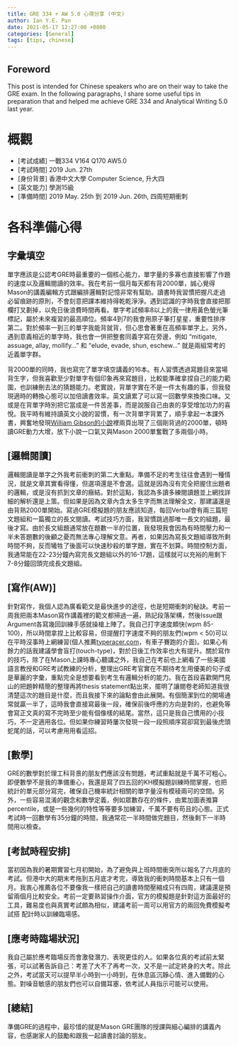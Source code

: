 ```yaml
---
title: GRE 334 + AW 5.0 心得分享 (中文)
author: Ian Y.E. Pan
date: 2021-05-17 12:27:00 +0800
categories: [General]
tags: [tips, chinese]
---
```


## Foreword

This post is intended for Chinese speakers who are on their way to
take the GRE exam. In the following paragraphs, I share some useful
tips in preparation that and helped me achieve GRE 334 and Analytical
Writing 5.0 last year.

# 概觀
- [考試成績] 一戰334 V164 Q170 AW5.0
- [考試時間] 2019 Jun. 27th
- [身份背景] 香港中文大學 Computer Science, 升大四
- [英文能力] 學測15級
- [準備時間] 2019 May. 25th 到 2019 Jun. 26th, 四周短期衝刺

# 各科準備心得

## 字彙填空

單字應該是公認考GRE時最重要的一個核心能力，單字量的多寡也直接影響了作題的速度以及邏輯閱讀的效率。我在考前一個月每天都有背2000單，誠心覺得Mason的講義編輯方式跟編排邏輯對記憶非常有幫助。讀書時我習慣把握凡走過必留痕跡的原則，不會刻意把課本維持得乾乾淨淨。遇到認識的字時我會直接把那欄打叉劃掉，以免日後浪費時間再看。單字考試頻率8以上的我一律用黃色螢光筆標記，屬於未來複習的最高順位。頻率4到7的我會用原子筆打星星，重要性排序第二。對於頻率一到三的單字我能背就背，但心思會著重在高頻率單字上。另外，遇到意義相近的單字時，我也會一併把整套同義字寫在旁邊，例如 “mitigate, assuage, allay, mollify…” 和 “elude, evade, shun, eschew…” 就是兩組常考的近義單字群。

背2000單的同時，我也寫完了單字填空講義的16本。有人習慣透過寫題目來當場背生字，但我喜歡至少對單字有個印象再來寫題目，比較能準確拿捏自己的能力範圍，也訓練刪去法的猜題能力。老實說，背單字實在不是一件太有趣的事，但我發現適時的轉換心態可以加倍讀書效率。英文讀累了可以寫一回數學來換換口味。又或是在背單字時別把它當成是一件苦差事，而是說服自己由衷的享受增加功力的喜悅。我平時有維持讀英文小說的習慣，有一次背單字背累了，順手拿起一本課外書，興奮地發現[William Gibson的小說](https://en.wikipedia.org/wiki/Neuromancer)裡兩頁出現了三個剛背過的2000單，頓時讀GRE動力大增，放下小說一口氣又與Mason 2000單奮戰了多兩個小時。



## [邏輯閱讀]


邏輯閱讀是單字之外我考前衝刺的第二大重點。準備不足的考生往往會遇到一種情況，就是文章其實看得懂，但選項還是不會選。這就是因為沒有完全把握住出題者的邏輯，或是沒有抓到文章的癥結。對於這點，我認為多讀多練閱讀題並上網找詳細的解析還是上策。但如果是因為文章內含太多生字而無法理解全文，那建議還是由背熟2000單開始。寫過GRE模擬題的朋友應該知道，每回Verbal會有兩三篇短文題組和一篇獨立的長文閱讀。考試技巧方面，我習慣跳過那唯一長文的組題，最後才寫。由於長文組題通常放在題數一半的位置，我發現我會因為有時間壓力和一半未答題數的後顧之憂而無法專心理解文意。再者，如果因為寫長文題組導致所剩時間不夠，反而犧牲了後面可以快速秒殺的單字題，實在不划算。時間控制方面，我通常能在22-23分鐘內寫完長文題組以外的16-17題，這樣就可以充裕的用剩下7-8分鐘回頭完成長文題組。


## [寫作(AW)]

針對寫作，我個人認為廣看範文是最快進步的途徑，也是短期衝刺的秘訣。考前一周我把兩本Mason寫作講義裡的範文都掃過一遍，熟記段落架構，然後Issue跟Argument各寫幾回訓練手感就操槍上陣了。我自己打字速度頗快(wpm 85-100)，所以時間拿捏上比較容易，但提醒打字速度不夠的朋友們(wpm < 50)可以在平時沒事時上網練習(個人推薦[typeracer.com](https://play.typeracer.com/)，有車子賽跑的介面)。如果心有餘力的話我建議學會盲打(touch-type)，對於日後工作效率也大有提升。關於寫作的技巧，除了在Mason上課時專心聽講之外，我自己在考前也上網看了一些美國語言教授和GRE考試教練的分析，整理出GRE考官實在不期待考生用優美的句子或是華麗的字彙，重點完全是想要看到考生有邏輯分析的能力。我在首段喜歡開門見山的把題幹精簡的整理再將thesis statement點出來，擺明了讓閱卷老師知道我很清楚這次的題目是什麼，而且我接下來的論點會由此展開。有個簡潔到位的開場通常就贏一半了，這時我會直接寫最後一段，確保前後呼應的方向是對的，也避免等會寫正文真的寫不完時至少能有個像樣的結尾。當然，這只是我自己慣用的小技巧，不一定適用各位。但如果你練習時屢次發現一段一段照順序寫卻寫到最後虎頭蛇尾的話，可以考慮用用看這招。


## [數學]

GRE的數學對於理工科背景的朋友們應該沒有問題，考試重點就是千萬不可粗心。即便數學不是我的準備重心，我還是寫了四五回的KH模擬題訓練時間掌握，也把統計的單元部分寫完，確保自己機率統計相關的單字量沒有模稜兩可的空間。另外，一些容易混淆的觀念和數學定義，例如眾數存在的條件，由累加圖表推算percentile，或是一些幾何的特性等等要多加練習，千萬不要有苟且的心態。正式考試時一回數學有35分鐘的時間，我通常花一半時間做完題目，然後剩下一半時間用以檢查。

## [考試時程安排]

當初因為我的暑期實習七月初開始，為了避免與上班時間衝突所以報名了六月底的考試。但港中大的期末考拖到五月底才考完，導致我的衝刺時間基本上只有一個月。我衷心推薦各位不要像我一樣把自己的讀書時間壓縮成只有四周，建議還是預留兩個月比較安全。考前一定要熟習操作介面，官方的模擬題是針對這方面最好的工具，難易度也與真實考試頗為相似，建議考前一周可以用官方的兩回免費模擬考試搭 配計時以訓練臨場感。

## [應考時臨場狀況]

我自己屬於應考臨場反而會激發潛力、表現更佳的人。如果各位真的考試前太緊張，可以試著告訴自己：考差了大不了再考一次，又不是一試定終身的大考。除此之外，考試當天可以提早半小時到一小時到，在休息區沉靜心情、進入備戰的心態。對噪音敏感的朋友們也可以自備耳塞，依考試人員指示可能可以使用。

## [總結]

準備GRE的過程中，最珍惜的就是Mason GRE團隊的授課與細心編排的講義內容，也感謝家人的鼓勵和跟我一起讀書討論的朋友。

